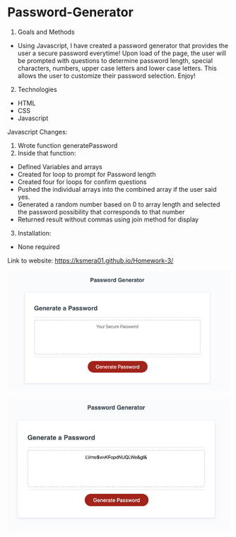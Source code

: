 # Password-Generator

1) Goals and Methods
- Using Javascript, I have created a password generator that provides the user a secure password everytime! Upon load of the page, the user will be prompted with questions to determine password length, special characters, numbers, upper case letters and lower case letters. This allows the user to customize their password selection. Enjoy!

2) Technologies
- HTML
- CSS
- Javascript

Javascript Changes: 
1) Wrote function generatePassword
2) Inside that function: 
- Defined Variables and arrays
- Created for loop to prompt for Password length
- Created four for loops for confirm questions
- Pushed the individual arrays into the combined array if the user said yes.
- Generated a random number based on 0 to array length and selected the password possibility that corresponds to that number
- Returned result without commas using join method for display

3) Installation: 
- None required

Link to website: https://ksmera01.github.io/Homework-3/

![alt text](images/unsolved.png)

![alt text](images/solved.png)
